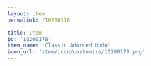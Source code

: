 ```yaml
---
layout: item
permalink: /10200178

title: Item
id: '10200178'
item_name: 'Classic Adorned Updo'
icon_url: 'item/icon/customize/10200178.png'
---
```

